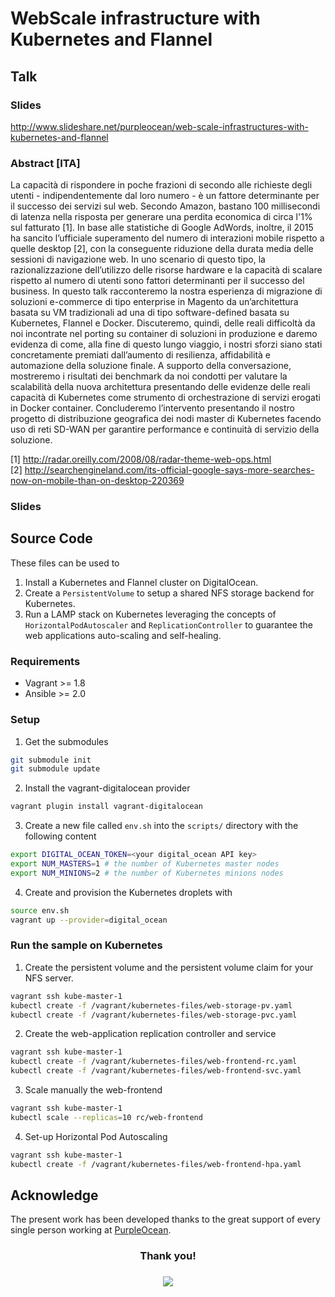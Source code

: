 
# WebScale infrastructure with Kubernetes and Flannel

## Talk

### Slides

http://www.slideshare.net/purpleocean/web-scale-infrastructures-with-kubernetes-and-flannel

### Abstract [ITA]

La capacità di rispondere in poche frazioni di secondo alle richieste degli utenti - indipendentemente dal loro numero - è un fattore determinante per il successo dei servizi sul web. Secondo Amazon,  bastano 100 millisecondi di latenza nella risposta per generare una perdita economica di circa l'1% sul
fatturato [1]. In base alle statistiche di Google AdWords, inoltre, il 2015 ha sancito l’ufficiale superamento del numero di interazioni mobile rispetto a quelle desktop [2], con la conseguente riduzione della durata media delle sessioni di navigazione web.
In uno scenario di questo tipo, la razionalizzazione dell’utilizzo delle risorse hardware e la capacità di scalare rispetto al numero di utenti sono fattori determinanti per il successo del business.
In questo talk racconteremo la nostra esperienza di migrazione di soluzioni e-commerce di tipo enterprise in Magento da un’architettura basata su VM tradizionali ad una di tipo software-defined basata su Kubernetes, Flannel e Docker. Discuteremo, quindi, delle reali difficoltà da noi incontrate nel porting su container di soluzioni in produzione e daremo evidenza di come, alla fine di questo lungo viaggio, i nostri sforzi siano stati concretamente premiati dall’aumento di resilienza, affidabilità e automazione della soluzione finale.
A supporto della conversazione, mostreremo i risultati dei benchmark da noi condotti per valutare la scalabilità della nuova architettura presentando delle evidenze delle reali capacità di Kubernetes come strumento di orchestrazione di servizi erogati in Docker container.
Concluderemo l’intervento presentando il nostro progetto di distribuzione geografica dei nodi master di Kubernetes facendo uso di reti SD-WAN per garantire performance e continuità di servizio della soluzione.

[1] http://radar.oreilly.com/2008/08/radar-theme-web-ops.html <br/>
[2] http://searchengineland.com/its-official-google-says-more-searches-now-on-mobile-than-on-desktop-220369

### Slides

## Source Code

These files can be used to

1. Install a Kubernetes and Flannel cluster on DigitalOcean.
2. Create a `PersistentVolume` to setup a shared NFS storage backend for Kubernetes.
3. Run a LAMP stack on Kubernetes leveraging the concepts of `HorizontalPodAutoscaler` and `ReplicationController`
   to guarantee the web applications auto-scaling and self-healing.

### Requirements

- Vagrant >= 1.8
- Ansible >= 2.0

### Setup

1. Get the submodules

  ```bash
  git submodule init
  git submodule update
  ```

2. Install the vagrant-digitalocean provider

  ```bash
  vagrant plugin install vagrant-digitalocean
  ```

3. Create a new file called `env.sh` into the `scripts/` directory with the
following content

  ```bash
  export DIGITAL_OCEAN_TOKEN=<your digital_ocean API key>
  export NUM_MASTERS=1 # the number of Kubernetes master nodes
  export NUM_MINIONS=2 # the number of Kubernetes minions nodes
  ```

4. Create and provision the Kubernetes droplets with

  ```bash
  source env.sh
  vagrant up --provider=digital_ocean
  ```

### Run the sample on Kubernetes

1. Create the persistent volume and the persistent volume claim for your NFS server.

  ```bash
  vagrant ssh kube-master-1
  kubectl create -f /vagrant/kubernetes-files/web-storage-pv.yaml
  kubectl create -f /vagrant/kubernetes-files/web-storage-pvc.yaml
  ```

2. Create the web-application replication controller and service

  ```bash
  vagrant ssh kube-master-1
  kubectl create -f /vagrant/kubernetes-files/web-frontend-rc.yaml
  kubectl create -f /vagrant/kubernetes-files/web-frontend-svc.yaml
  ```

3. Scale manually the web-frontend

  ```bash
  vagrant ssh kube-master-1
  kubectl scale --replicas=10 rc/web-frontend
  ```

4. Set-up Horizontal Pod Autoscaling

  ```bash
  vagrant ssh kube-master-1
  kubectl create -f /vagrant/kubernetes-files/web-frontend-hpa.yaml
  ```

## Acknowledge

The present work has been developed thanks to the great support of every single
person working at [PurpleOcean](www.purpleocean.it). <br/>
<center>
  <h3>Thank you!<h3>
  <img src="http://www.purpleocean.it/wp-content/uploads/2016/04/purpleocean-logo.png" />
</center>
